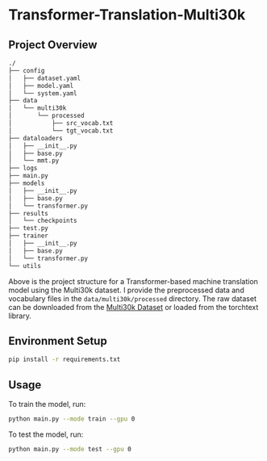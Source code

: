 # Transformer-Translation-Multi30k

## Project Overview
```bash
./
├── config
│   ├── dataset.yaml
│   ├── model.yaml
│   └── system.yaml
├── data
│   └── multi30k
│       └── processed
│           ├── src_vocab.txt
│           └── tgt_vocab.txt
├── dataloaders
│   ├── __init__.py
│   ├── base.py
│   └── mmt.py
├── logs
├── main.py
├── models
│   ├── __init__.py
│   ├── base.py
│   └── transformer.py
├── results
│   └── checkpoints
├── test.py
├── trainer
│   ├── __init__.py
│   ├── base.py
│   └── transformer.py
└── utils
```

Above is the project structure for a Transformer-based machine translation model using the Multi30k dataset. I provide the preprocessed data and vocabulary files in the `data/multi30k/processed` directory. The raw dataset can be downloaded from the [Multi30k Dataset](https://github.com/multi30k/dataset) or loaded from the torchtext library.

## Environment Setup
```bash
pip install -r requirements.txt
```

## Usage
To train the model, run:

```bash
python main.py --mode train --gpu 0
```

To test the model, run:

```bash
python main.py --mode test --gpu 0
```